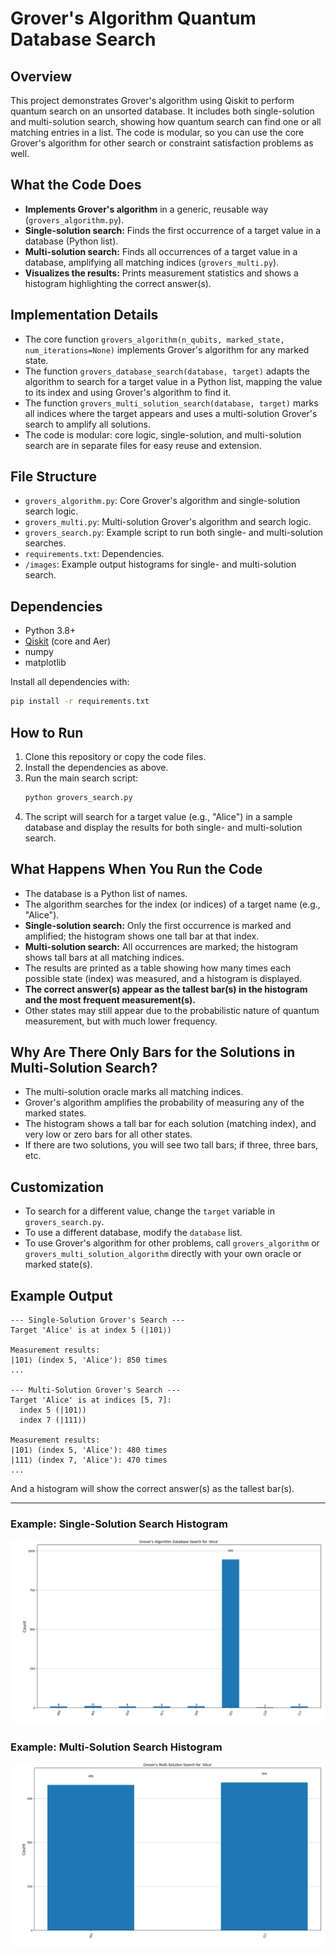 # Grover's Algorithm Quantum Database Search

## Overview
This project demonstrates Grover's algorithm using Qiskit to perform quantum search on an unsorted database. It includes both single-solution and multi-solution search, showing how quantum search can find one or all matching entries in a list. The code is modular, so you can use the core Grover's algorithm for other search or constraint satisfaction problems as well.

## What the Code Does
- **Implements Grover's algorithm** in a generic, reusable way (`grovers_algorithm.py`).
- **Single-solution search:** Finds the first occurrence of a target value in a database (Python list).
- **Multi-solution search:** Finds all occurrences of a target value in a database, amplifying all matching indices (`grovers_multi.py`).
- **Visualizes the results:** Prints measurement statistics and shows a histogram highlighting the correct answer(s).

## Implementation Details
- The core function `grovers_algorithm(n_qubits, marked_state, num_iterations=None)` implements Grover's algorithm for any marked state.
- The function `grovers_database_search(database, target)` adapts the algorithm to search for a target value in a Python list, mapping the value to its index and using Grover's algorithm to find it.
- The function `grovers_multi_solution_search(database, target)` marks all indices where the target appears and uses a multi-solution Grover's search to amplify all solutions.
- The code is modular: core logic, single-solution, and multi-solution search are in separate files for easy reuse and extension.

## File Structure
- `grovers_algorithm.py`: Core Grover's algorithm and single-solution search logic.
- `grovers_multi.py`: Multi-solution Grover's algorithm and search logic.
- `grovers_search.py`: Example script to run both single- and multi-solution searches.
- `requirements.txt`: Dependencies.
- `/images`: Example output histograms for single- and multi-solution search.

## Dependencies
- Python 3.8+
- [Qiskit](https://qiskit.org/) (core and Aer)
- numpy
- matplotlib

Install all dependencies with:
```bash
pip install -r requirements.txt
```

## How to Run
1. Clone this repository or copy the code files.
2. Install the dependencies as above.
3. Run the main search script:
   ```bash
   python grovers_search.py
   ```
4. The script will search for a target value (e.g., "Alice") in a sample database and display the results for both single- and multi-solution search.

## What Happens When You Run the Code
- The database is a Python list of names.
- The algorithm searches for the index (or indices) of a target name (e.g., "Alice").
- **Single-solution search:** Only the first occurrence is marked and amplified; the histogram shows one tall bar at that index.
- **Multi-solution search:** All occurrences are marked; the histogram shows tall bars at all matching indices.
- The results are printed as a table showing how many times each possible state (index) was measured, and a histogram is displayed.
- **The correct answer(s) appear as the tallest bar(s) in the histogram and the most frequent measurement(s).**
- Other states may still appear due to the probabilistic nature of quantum measurement, but with much lower frequency.

## Why Are There Only Bars for the Solutions in Multi-Solution Search?
- The multi-solution oracle marks all matching indices.
- Grover's algorithm amplifies the probability of measuring any of the marked states.
- The histogram shows a tall bar for each solution (matching index), and very low or zero bars for all other states.
- If there are two solutions, you will see two tall bars; if three, three bars, etc.

## Customization
- To search for a different value, change the `target` variable in `grovers_search.py`.
- To use a different database, modify the `database` list.
- To use Grover's algorithm for other problems, call `grovers_algorithm` or `grovers_multi_solution_algorithm` directly with your own oracle or marked state(s).

## Example Output
```
--- Single-Solution Grover's Search ---
Target 'Alice' is at index 5 (|101⟩)

Measurement results:
|101⟩ (index 5, 'Alice'): 850 times
...

--- Multi-Solution Grover's Search ---
Target 'Alice' is at indices [5, 7]:
  index 5 (|101⟩)
  index 7 (|111⟩)

Measurement results:
|101⟩ (index 5, 'Alice'): 480 times
|111⟩ (index 7, 'Alice'): 470 times
...
```
And a histogram will show the correct answer(s) as the tallest bar(s).

---

### Example: Single-Solution Search Histogram
![Single Solution Search](images/single-solution-search.png)

### Example: Multi-Solution Search Histogram
![Multi Solution Search](images/multi-solution-searchh.png)
